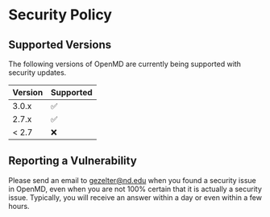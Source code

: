 # Security Policy

## Supported Versions

The following versions of OpenMD are currently being supported with security updates.

| Version | Supported          |
| ------- | ------------------ |
| 3.0.x   | :white_check_mark: |
| 2.7.x   | :white_check_mark: |
| < 2.7   | :x:                |

## Reporting a Vulnerability

Please send an email to gezelter@nd.edu when you found a security issue in OpenMD, even when you are not 100% certain that it is actually a security issue. Typically, you will receive an answer within a day or even within a few hours.
